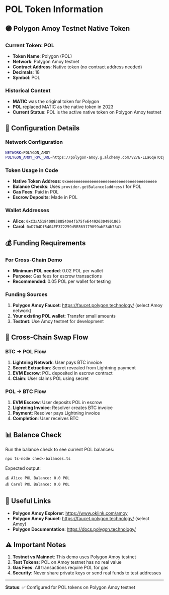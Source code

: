 # POL Token Information

## 🟣 Polygon Amoy Testnet Native Token

### Current Token: POL
- **Token Name**: Polygon (POL)
- **Network**: Polygon Amoy testnet
- **Contract Address**: Native token (no contract address needed)
- **Decimals**: 18
- **Symbol**: POL

### Historical Context
- **MATIC** was the original token for Polygon
- **POL** replaced MATIC as the native token in 2023
- **Current Status**: POL is the active native token on Polygon Amoy testnet

## 🔧 Configuration Details

### Network Configuration
```bash
NETWORK=POLYGON_AMOY
POLYGON_AMOY_RPC_URL=https://polygon-amoy.g.alchemy.com/v2/E-LLa6qeTOzgnGgIhe8q3
```

### Token Usage in Code
- **Native Token Address**: `0xeeeeeeeeeeeeeeeeeeeeeeeeeeeeeeeeeeeeeeee`
- **Balance Checks**: Uses `provider.getBalance(address)` for POL
- **Gas Fees**: Paid in POL
- **Escrow Deposits**: Made in POL

### Wallet Addresses
- **Alice**: `0xC3aA518408938854DA4fb75feE44926304901865`
- **Carol**: `0xD704Df5404EF372259d5B563179099abE34b7341`

## 💰 Funding Requirements

### For Cross-Chain Demo
- **Minimum POL needed**: 0.02 POL per wallet
- **Purpose**: Gas fees for escrow transactions
- **Recommended**: 0.05 POL per wallet for testing

### Funding Sources
1. **Polygon Amoy Faucet**: https://faucet.polygon.technology/ (select Amoy network)
2. **Your existing POL wallet**: Transfer small amounts
3. **Testnet**: Use Amoy testnet for development

## 🚀 Cross-Chain Swap Flow

### BTC → POL Flow
1. **Lightning Network**: User pays BTC invoice
2. **Secret Extraction**: Secret revealed from Lightning payment
3. **EVM Escrow**: POL deposited in escrow contract
4. **Claim**: User claims POL using secret

### POL → BTC Flow
1. **EVM Escrow**: User deposits POL in escrow
2. **Lightning Invoice**: Resolver creates BTC invoice
3. **Payment**: Resolver pays Lightning invoice
4. **Completion**: User receives BTC

## 📊 Balance Check

Run the balance check to see current POL balances:
```bash
npx ts-node check-balances.ts
```

Expected output:
```
💰 Alice POL Balance: 0.0 POL
💰 Carol POL Balance: 0.0 POL
```

## 🔗 Useful Links

- **Polygon Amoy Explorer**: https://www.oklink.com/amoy
- **Polygon Amoy Faucet**: https://faucet.polygon.technology/ (select Amoy)
- **Polygon Documentation**: https://docs.polygon.technology/

## ⚠️ Important Notes

1. **Testnet vs Mainnet**: This demo uses Polygon Amoy testnet
2. **Test Tokens**: POL on Amoy testnet has no real value
3. **Gas Fees**: All transactions require POL for gas
4. **Security**: Never share private keys or send real funds to test addresses

---

**Status**: ✅ Configured for POL tokens on Polygon Amoy testnet 